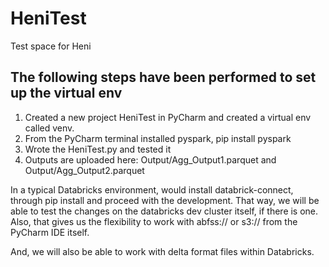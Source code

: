 # HeniTest
Test space for Heni

## The following steps have been performed to set up the virtual env 
1. Created a new project HeniTest in PyCharm and created a virtual env called venv.
2. From the PyCharm terminal installed pyspark, pip install pyspark
3. Wrote the HeniTest.py and tested it 
4. Outputs are uploaded here: Output/Agg_Output1.parquet and Output/Agg_Output2.parquet

In a typical Databricks environment, would install databrick-connect, through pip install and proceed with the development.
That way, we will be able to test the changes on the databricks dev cluster itself, if there is one. 
Also, that gives us the flexibility to work with abfss:// or  s3:// from the PyCharm IDE itself.

And, we will also be able to work with delta format files within Databricks.

